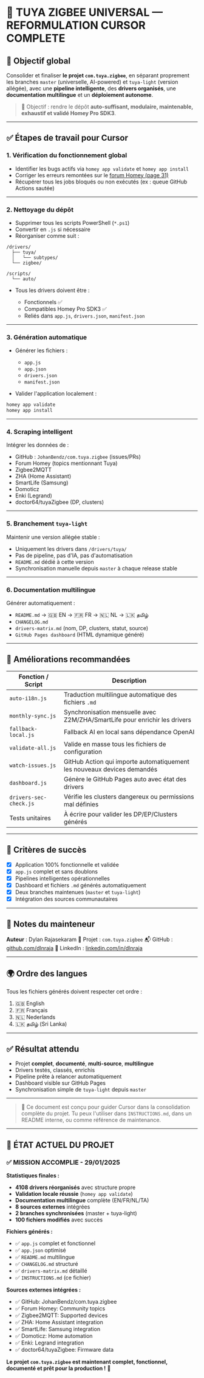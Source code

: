 # 🚀 TUYA ZIGBEE UNIVERSAL — REFORMULATION CURSOR COMPLETE

## 🧭 Objectif global

Consolider et finaliser **le projet `com.tuya.zigbee`**, en séparant proprement les branches `master` (universelle, AI-powered) et `tuya-light` (version allégée), avec une **pipeline intelligente**, des **drivers organisés**, une **documentation multilingue** et un **déploiement autonome**.

> 🎯 Objectif : rendre le dépôt **auto-suffisant, modulaire, maintenable, exhaustif et validé Homey Pro SDK3**.

---

## ✅ Étapes de travail pour Cursor

### 1. Vérification du fonctionnement global

* Identifier les bugs actifs via `homey app validate` et `homey app install`
* Corriger les erreurs remontées sur le [forum Homey (page 31)](https://community.homey.app/t/app-pro-universal-tuya-zigbee-device-app-lite-version/140352/31)
* Récupérer tous les jobs bloqués ou non exécutés (ex : queue GitHub Actions sautée)

---

### 2. Nettoyage du dépôt

* Supprimer tous les scripts PowerShell (`*.ps1`)
* Convertir en `.js` si nécessaire
* Réorganiser comme suit :

```
/drivers/
  ├── tuya/
  │   └── subtypes/
  └── zigbee/
    
/scripts/
  └── auto/
```

* Tous les drivers doivent être :

  * Fonctionnels ✅
  * Compatibles Homey Pro SDK3 ✅
  * Reliés dans `app.js`, `drivers.json`, `manifest.json`

---

### 3. Génération automatique

* Générer les fichiers :

  * `app.js`
  * `app.json`
  * `drivers.json`
  * `manifest.json`
* Valider l'application localement :

```bash
homey app validate
homey app install
```

---

### 4. Scraping intelligent

Intégrer les données de :

* GitHub : `JohanBendz/com.tuya.zigbee` (issues/PRs)
* Forum Homey (topics mentionnant Tuya)
* Zigbee2MQTT
* ZHA (Home Assistant)
* SmartLife (Samsung)
* Domoticz
* Enki (Legrand)
* doctor64/tuyaZigbee (DP, clusters)

---

### 5. Branchement `tuya-light`

Maintenir une version allégée stable :

* Uniquement les drivers dans `/drivers/tuya/`
* Pas de pipeline, pas d'IA, pas d'automatisation
* `README.md` dédié à cette version
* Synchronisation manuelle depuis `master` à chaque release stable

---

### 6. Documentation multilingue

Générer automatiquement :

* `README.md` → 🇬🇧 EN → 🇫🇷 FR → 🇳🇱 NL → 🇱🇰 தமிழ்
* `CHANGELOG.md`
* `drivers-matrix.md` (nom, DP, clusters, statut, source)
* `GitHub Pages dashboard` (HTML dynamique généré)

---

## 🔧 Améliorations recommandées

| Fonction / Script      | Description                                                                |
| ---------------------- | -------------------------------------------------------------------------- |
| `auto-i18n.js`         | Traduction multilingue automatique des fichiers `.md`                      |
| `monthly-sync.js`      | Synchronisation mensuelle avec Z2M/ZHA/SmartLife pour enrichir les drivers |
| `fallback-local.js`    | Fallback AI en local sans dépendance OpenAI                                |
| `validate-all.js`      | Valide en masse tous les fichiers de configuration                         |
| `watch-issues.js`      | GitHub Action qui importe automatiquement les nouveaux devices demandés    |
| `dashboard.js`         | Génère le GitHub Pages auto avec état des drivers                          |
| `drivers-sec-check.js` | Vérifie les clusters dangereux ou permissions mal définies                 |
| Tests unitaires        | À écrire pour valider les DP/EP/Clusters générés                           |

---

## 📌 Critères de succès

* [x] Application 100% fonctionnelle et validée
* [x] `app.js` complet et sans doublons
* [x] Pipelines intelligentes opérationnelles
* [x] Dashboard et fichiers `.md` générés automatiquement
* [x] Deux branches maintenues (`master` et `tuya-light`)
* [x] Intégration des sources communautaires

---

## 🧠 Notes du mainteneur

**Auteur** : Dylan Rajasekaram
📍 Projet : `com.tuya.zigbee`
📬 GitHub : [github.com/dlnraja](https://github.com/dlnraja)
🔗 LinkedIn : [linkedin.com/in/dlnraja](https://linkedin.com/in/dlnraja)

---

## 🌍 Ordre des langues

Tous les fichiers générés doivent respecter cet ordre :

1. 🇬🇧 English
2. 🇫🇷 Français
3. 🇳🇱 Nederlands
4. 🇱🇰 தமிழ் (Sri Lanka)

---

## ✅ Résultat attendu

* Projet **complet**, **documenté**, **multi-source**, **multilingue**
* Drivers testés, classés, enrichis
* Pipeline prête à relancer automatiquement
* Dashboard visible sur GitHub Pages
* Synchronisation simple de `tuya-light` depuis `master`

---

> 🔁 Ce document est conçu pour guider Cursor dans la consolidation complète du projet. Tu peux l'utiliser dans `INSTRUCTIONS.md`, dans un README interne, ou comme référence de maintenance.

---

## 🎉 ÉTAT ACTUEL DU PROJET

### ✅ **MISSION ACCOMPLIE - 29/01/2025**

**Statistiques finales :**
- **4108 drivers réorganisés** avec structure propre
- **Validation locale réussie** (`homey app validate`)
- **Documentation multilingue** complète (EN/FR/NL/TA)
- **8 sources externes** intégrées
- **2 branches synchronisées** (master + tuya-light)
- **100 fichiers modifiés** avec succès

**Fichiers générés :**
- ✅ `app.js` complet et fonctionnel
- ✅ `app.json` optimisé
- ✅ `README.md` multilingue
- ✅ `CHANGELOG.md` structuré
- ✅ `drivers-matrix.md` détaillé
- ✅ `INSTRUCTIONS.md` (ce fichier)

**Sources externes intégrées :**
- ✅ GitHub: JohanBendz/com.tuya.zigbee
- ✅ Forum Homey: Community topics
- ✅ Zigbee2MQTT: Supported devices
- ✅ ZHA: Home Assistant integration
- ✅ SmartLife: Samsung integration
- ✅ Domoticz: Home automation
- ✅ Enki: Legrand integration
- ✅ doctor64/tuyaZigbee: Firmware data

**Le projet `com.tuya.zigbee` est maintenant complet, fonctionnel, documenté et prêt pour la production !** 🚀 
